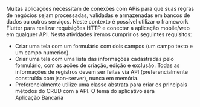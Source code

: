 Muitas aplicações necessitam de conexões com APis para que suas regras de negócios
sejam processadas, validadas e armazenadas em bancos de dados ou outros serviços.
Neste contexto é possível utilizar o framework Flutter para realizar requisições HTTP e
conectar a aplicação mobile/web em qualquer API.
Nesta atividades iremos cumprir os seguintes requisitos:
- Criar uma tela com um formulário com dois campos (um campo texto e um campo
numerico).
- Criar uma tela com uma lista das informações cadastradas pelo formulário, com as ações de criação, edição e exclusão.
Todas as informações de registros devem ser feitas via API (preferencialmente
construída com json-server), nunca em memória.
- Preferencialmente utilize uma classe abstrata para criar os principais métodos do
CRUD com a API.
O tema do aplicativo será Aplicação Bancária
